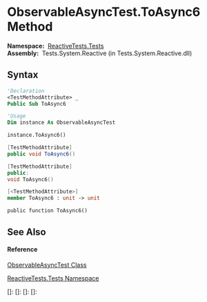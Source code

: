 # ObservableAsyncTest.ToAsync6 Method

**Namespace:**  [ReactiveTests.Tests](ReactiveTests.Tests\ReactiveTests.Tests.md)  
**Assembly:**  Tests.System.Reactive (in Tests.System.Reactive.dll)

## Syntax

```vb
'Declaration
<TestMethodAttribute> _
Public Sub ToAsync6
```

```vb
'Usage
Dim instance As ObservableAsyncTest

instance.ToAsync6()
```

```csharp
[TestMethodAttribute]
public void ToAsync6()
```

```c++
[TestMethodAttribute]
public:
void ToAsync6()
```

```fsharp
[<TestMethodAttribute>]
member ToAsync6 : unit -> unit 
```

```jscript
public function ToAsync6()
```

## See Also

#### Reference

[ObservableAsyncTest Class](ObservableAsyncTest\ObservableAsyncTest.md)

[ReactiveTests.Tests Namespace](ReactiveTests.Tests\ReactiveTests.Tests.md)

[]: 
[]: 
[]: 
[]: 